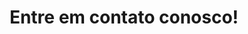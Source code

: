 ---
title: "Entre em contato conosco!"
description: "Gostaria de firmar alguma parceria ou tirar alguma dúvida? Estes são os nossos meios de contato."
draft: false
bg_image: "images/company/contact.png"
---